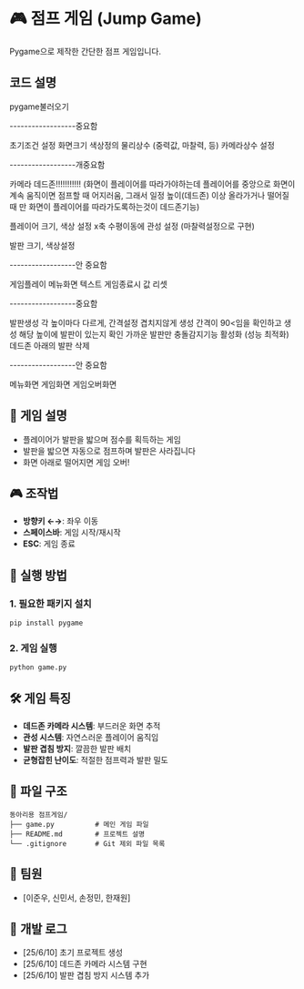 # 🎮 점프 게임 (Jump Game)

Pygame으로 제작한 간단한 점프 게임입니다.

## 코드 설명
pygame불러오기

------------------중요함

초기조건 설정
화면크기
색상정의
물리상수 (중력값, 마찰력, 등)
카메라상수 설정

------------------개중요함

카메라 데드존!!!!!!!!!!!
(화면이 플레이어를 따라가야하는데 플레이어를 중앙으로 화면이 계속 움직이면 점프할 때 어지러움,
그래서 일정 높이(데드존) 이상 올라가거나 떨어질 때 만 화면이 플레이어를 따라가도록하는것이 데드존기능)

플레이어
크기, 색상 설정
x축 수평이동에 관성 설정 (마찰력설정으로 구현)

발판
크기, 색상설정

------------------안 중요함

게임플레이
메뉴화면 텍스트
게임종료시 값 리셋

------------------중요함

발판생성
각 높이마다 다르게, 간격설정
겹치지않게 생성
간격이 90<임을 확인하고 생성
해당 높이에 발판이 있는지 확인
가까운 발판만 충돌감지기능 활성화 (성능 최적화)
데드존 아래의 발판 삭제

------------------안 중요함

메뉴화면
게임화면
게임오버화면


## 🎯 게임 설명
- 플레이어가 발판을 밟으며 점수를 획득하는 게임
- 발판을 밟으면 자동으로 점프하며 발판은 사라집니다
- 화면 아래로 떨어지면 게임 오버!

## 🎮 조작법
- **방향키 ←→**: 좌우 이동
- **스페이스바**: 게임 시작/재시작
- **ESC**: 게임 종료

## 🚀 실행 방법

### 1. 필요한 패키지 설치
```bash
pip install pygame
```

### 2. 게임 실행
```bash
python game.py
```

## 🛠️ 게임 특징
- **데드존 카메라 시스템**: 부드러운 화면 추적
- **관성 시스템**: 자연스러운 플레이어 움직임
- **발판 겹침 방지**: 깔끔한 발판 배치
- **균형잡힌 난이도**: 적절한 점프력과 발판 밀도

## 📁 파일 구조
```
동아리용 점프게임/
├── game.py          # 메인 게임 파일
├── README.md        # 프로젝트 설명
└── .gitignore       # Git 제외 파일 목록
```

## 🤝 팀원
- [이준우, 신민서, 손정민, 한재원]

## 📝 개발 로그
- [25/6/10] 초기 프로젝트 생성
- [25/6/10] 데드존 카메라 시스템 구현
- [25/6/10] 발판 겹침 방지 시스템 추가

